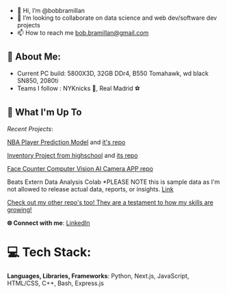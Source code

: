 - 👋 Hi, I’m @bobbramillan
- 🌱 I’m looking to collaborate on data science and web dev/software dev projects
- 📫 How to reach me bob.bramillan@gmail.com

<!---
bobbramillan/bobbramillan is a ✨ special ✨ repository because its `README.md` (this file) appears on your GitHub profile.
You can click the Preview link to take a look at your changes.
--->

## 💫 About Me:
* Current PC build: 5800X3D, 32GB DDr4, B550 Tomahawk, wd black SN850, 2080ti
* Teams I follow : NYKnicks 🏀, Real Madrid ⚽

## 🚀 What I'm Up To

*Recent Projects*:

[NBA Player Prediction Model](https://nba-study-103.streamlit.app/) and [it's repo](https://github.com/man-bug/nba-study-103)

[Inventory Project from highschool](https://inventory-project-lemon.vercel.app/) and [its repo](https://github.com/bobbramillan/InventoryProject)

[Face Counter Computer Vision AI Camera APP repo](https://github.com/bobbramillan/faceCounter)

Beats Extern Data Analysis Colab *PLEASE NOTE this is sample data as I'm not allowed to release actual data, reports, or insights. [Link](https://colab.research.google.com/drive/15WoSjmyVPfmqzP6AbyRXb-s2T5U8toNy?usp=sharing)

[Check out my other repo's too! They are a testament to how my skills are growing!](https://github.com/bobbramillan?tab=repositories)

**🌐 Connect with me**: [LinkedIn](https://www.linkedin.com/in/bavananb/)

# 💻 Tech Stack:
**Languages, Libraries, Frameworks**: Python, Next.js, JavaScript, HTML/CSS, C++, Bash, Express.js
